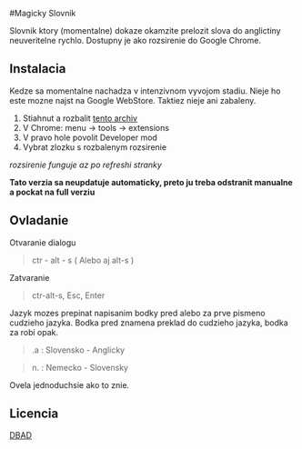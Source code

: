#Magicky Slovnik

Slovnik ktory (momentalne) dokaze okamzite prelozit slova do anglictiny neuveritelne rychlo. Dostupny je ako rozsirenie do Google Chrome.

## Instalacia
Kedze sa momentalne nachadza v intenzivnom vyvojom stadiu. Nieje ho este mozne najst na Google WebStore. Taktiez nieje ani zabaleny.

1. Stiahnut a rozbalit [tento archiv](https://github.com/bliker/magickyslovnik/archive/master.zip)
2. V Chrome: menu -> tools -> extensions
3. V pravo hole povolit Developer mod
4. Vybrat zlozku s rozbalenym rozsirenie

_rozsirenie funguje az po refreshi stranky_

__Tato verzia sa neupdatuje automaticky, preto ju treba odstranit manualne a pockat na full verziu__


## Ovladanie
Otvaranie dialogu
> ctr - alt - s ( Alebo aj alt-s )

Zatvaranie
> ctr-alt-s, Esc, Enter

Jazyk mozes prepinat napisanim bodky pred alebo za prve pismeno cudzieho jazyka. Bodka pred znamena preklad do cudzieho jazyka, bodka za robi opak.
>.a : Slovensko - Anglicky

> n. : Nemecko - Slovensky

Ovela jednoduchsie ako to znie.

## Licencia
[DBAD](https://github.com/philsturgeon/dbad/blob/master/LICENSE-en.md)
